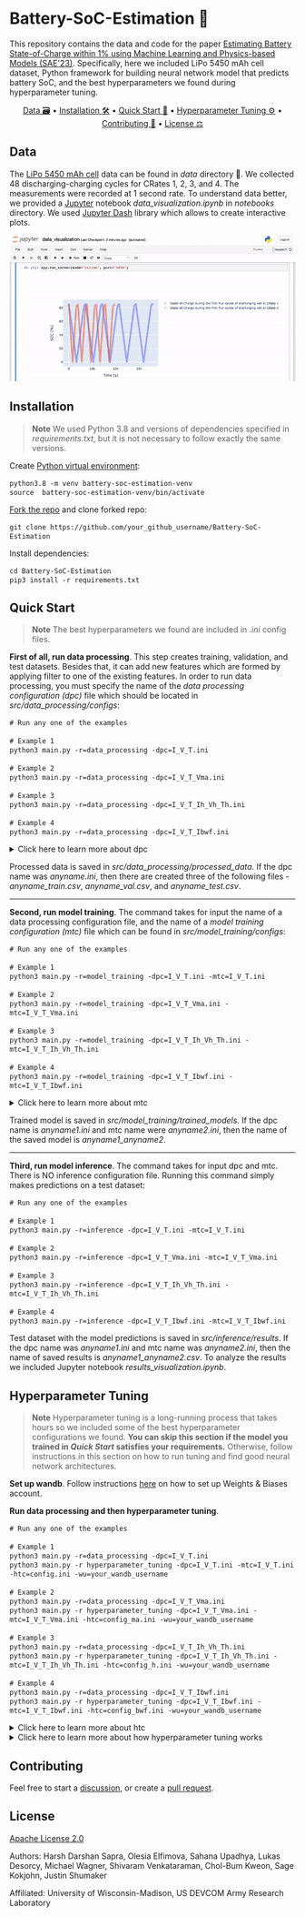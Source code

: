# Battery-SoC-Estimation 🔋

This repository contains the data and code for the paper [Estimating Battery State-of-Charge within 1% using Machine Learning and Physics-based Models (SAE'23)](https://www.sae.org/publications/technical-papers/content/2023-01-0522/). Specifically, here we included LiPo 5450 mAh cell dataset, Python framework for building neural network model that predicts battery SoC, and the best hyperparameters we found during hyperparameter tuning.

<p align="center">
  <a href="#data">Data 🗃️</a> •
  <a href="#installation">Installation 🛠️</a> •
  <a href="#quick-start">Quick Start 🚀</a> •
  <a href="#hyperparameter-tuning">Hyperparameter Tuning ⚙️</a> •
  <a href="#contributing">Contributing 🐜</a> •
  <a href="#license">License ⚖️</a>
</p>

## Data
The [LiPo 5450 mAh cell](https://maxamps.com/products/lipo-5450-1s-3-7v-battery) data can be found in <em>data</em> directory 👀. We collected 48 discharging-charging cycles for CRates 1, 2, 3, and 4. The measurements were recorded at 1 second rate. To understand data better, we provided a [Jupyter](https://jupyter.org/) notebook <em>data_visualization.ipynb</em> in <em>notebooks</em> directory. We used [Jupyter Dash](https://github.com/plotly/jupyter-dash) library which allows to create interactive plots.

<div align="center">

![](data_visualization_demo.gif)

</div>

## Installation

> __Note__
> We used Python 3.8 and versions of dependencies specified in <em>requirements.txt</em>, but it is not necessary to follow exactly the same versions.

Create [Python virtual environment](https://docs.python.org/3/library/venv.html):

```console
python3.8 -m venv battery-soc-estimation-venv
source  battery-soc-estimation-venv/bin/activate
```

[Fork the repo](https://docs.github.com/en/get-started/quickstart/fork-a-repo) and clone forked repo:

```console
git clone https://github.com/your_github_username/Battery-SoC-Estimation
```

Install dependencies:

```console
cd Battery-SoC-Estimation
pip3 install -r requirements.txt
```

## Quick Start
> __Note__
> The best hyperparameters we found are included in <em>.ini</em> config files.

<strong>First of all, run data processing</strong>. This step creates training, validation, and test datasets. Besides that, it can add new features which are formed by applying filter to one of the existing features. In order to run data processing, you must specify the name of the <em>data processing configuration (dpc)</em> file which should be located in <em>src/data_processing/configs</em>:

```console
# Run any one of the examples

# Example 1
python3 main.py -r=data_processing -dpc=I_V_T.ini

# Example 2
python3 main.py -r=data_processing -dpc=I_V_T_Vma.ini

# Example 3
python3 main.py -r=data_processing -dpc=I_V_T_Ih_Vh_Th.ini

# Example 4
python3 main.py -r=data_processing -dpc=I_V_T_Ibwf.ini
```

<details><summary>Click here to learn more about dpc</summary>
<p>

You can specify any other data processing configuration file or create your own. Each configuration file should contain the following:
<div align="center">

| Property  | Value | Example
| ------------- | :-------------: | -------------: |
| train_cycles  | Range of cycle numbers to be included in training dataset from each CRate (border values incl.) | [1, 30] |
| val_cycles  | Range of cycle numbers to be included in validation dataset from each CRate (border values incl.) | [31, 38]  |
| test_cycles  | Range of cycle numbers to be included in test dataset from each CRate (border values incl.) | [39, 48] |
| features  | Which features will be fed as input to the ML model | ['Voltage [V]', 'Current [A]', 'TempBottom [C]', 'Current_MA [A]', 'TempBottom_BWF [C]', 'Voltage_H [V'] |
| ma_window_size | If you included in <em>features</em> a feature modified with Moving Average filter, then you need to specify the window size of the filter | {'Current_MA [A]': 20} |
| bwf_cutoff_fs | If you included in <em>features</em> a feature modified with Butterworth filter, then you need to specify the cutoff frequency of the filter | {'TempBottom_BWF [C]': 0.0001} |
| bwf_order | If you included in <em>features</em> a feature modified with Butterworth filter, then you need to specify the order of the filter | {'TempBottom_BWF [C]': 1} |
| h_window_size | If you included in <em>features</em> a feature modified with Hampel filter, then you need to specify the window size of the filter | {'Voltage_H [V]': 1} |
| h_n | If you included in <em>features</em> a feature modified with Hampel filter, then you need to specify the threshold n of the filter | {'Voltage_H [V]': 3} |

</div>

</p>
</details>

Processed data is saved in <em>src/data_processing/processed_data</em>. If the dpc name was <em>anyname.ini</em>, then there are created three of the following files - <em>anyname_train.csv</em>, <em>anyname_val.csv</em>, and <em>anyname_test.csv</em>.

_ _ _

<strong>Second, run model training</strong>.  The command takes for input the name of a data processing configuration file, and the name of a <em>model training configuration (mtc)</em> file which can be found in  <em>src/model_training/configs</em>:

```console
# Run any one of the examples

# Example 1
python3 main.py -r=model_training -dpc=I_V_T.ini -mtc=I_V_T.ini

# Example 2
python3 main.py -r=model_training -dpc=I_V_T_Vma.ini -mtc=I_V_T_Vma.ini

# Example 3
python3 main.py -r=model_training -dpc=I_V_T_Ih_Vh_Th.ini -mtc=I_V_T_Ih_Vh_Th.ini

# Example 4
python3 main.py -r=model_training -dpc=I_V_T_Ibwf.ini -mtc=I_V_T_Ibwf.ini
```

<details><summary>Click here to learn more about mtc</summary>
<p>

You can specify any other model training configuration file or create your own. Each configuration file should contain the following:
<div align="center">

| Property  | Value | Example
| ------------- | :-------------: | -------------: |
| num_hidden_layers  | Number of hidden layers in neural network | 2 |
| units_hidden_layers  | Number of units in each hidden layer | [80, 80] |
| activations_hidden_layers  | Activations of each hidden layer | ["tanh", "leaky_relu"] |
| activation_response_layer  | Activation of response layer | "clipped_relu" |
| epochs  | Number of epochs | 30 |
| batch_size  | Batch size | 64 |
| learning_rate  | Learning rate | 0.003311 |

</div>

</p>
</details>

Trained model is saved in <em>src/model_training/trained_models</em>. If the dpc name is <em>anyname1.ini</em> and mtc name were <em>anyname2.ini</em>, then the name of the saved model is <em>anyname1_anyname2</em>.

_ _ _

<strong>Third, run model inference</strong>. The command takes for input dpc and mtc. There is NO inference configuration file. Running this command simply makes predictions on a test dataset:

```console
# Run any one of the examples

# Example 1
python3 main.py -r=inference -dpc=I_V_T.ini -mtc=I_V_T.ini

# Example 2
python3 main.py -r=inference -dpc=I_V_T_Vma.ini -mtc=I_V_T_Vma.ini

# Example 3
python3 main.py -r=inference -dpc=I_V_T_Ih_Vh_Th.ini -mtc=I_V_T_Ih_Vh_Th.ini

# Example 4
python3 main.py -r=inference -dpc=I_V_T_Ibwf.ini -mtc=I_V_T_Ibwf.ini
```

Test dataset with the model predictions is saved in <em>src/inference/results</em>. If the dpc name was <em>anyname1.ini</em> and mtc name was <em>anyname2.ini</em>, then the name of saved results is <em>anyname1_anyname2.csv</em>. To analyze the results we included Jupyter notebook <em>results_visualization.ipynb</em>.

## Hyperparameter Tuning

> __Note__
> Hyperparameter tuning is a long-running process that takes hours so we included some of the best hyperparameter configurations we found. <strong>You can skip this section if the model you trained in <em>Quick Start</em> satisfies your requirements.</strong> Otherwise, follow instructions in this section on how to run tuning and find good neural network architectures.

<strong>Set up wandb</strong>. Follow instructions [here](https://docs.wandb.ai/quickstart) on how to set up Weights & Biases account.

<strong>Run data processing and then hyperparameter tuning</strong>. 

```console
# Run any one of the examples

# Example 1
python3 main.py -r=data_processing -dpc=I_V_T.ini
python3 main.py -r hyperparameter_tuning -dpc=I_V_T.ini -mtc=I_V_T.ini -htc=config.ini -wu=your_wandb_username

# Example 2
python3 main.py -r=data_processing -dpc=I_V_T_Vma.ini
python3 main.py -r hyperparameter_tuning -dpc=I_V_T_Vma.ini -mtc=I_V_T_Vma.ini -htc=config_ma.ini -wu=your_wandb_username

# Example 3
python3 main.py -r=data_processing -dpc=I_V_T_Ih_Vh_Th.ini
python3 main.py -r hyperparameter_tuning -dpc=I_V_T_Ih_Vh_Th.ini -mtc=I_V_T_Ih_Vh_Th.ini -htc=config_h.ini -wu=your_wandb_username

# Example 4
python3 main.py -r=data_processing -dpc=I_V_T_Ibwf.ini
python3 main.py -r hyperparameter_tuning -dpc=I_V_T_Ibwf.ini -mtc=I_V_T_Ibwf.ini -htc=config_bwf.ini -wu=your_wandb_username
```

<details><summary>Click here to learn more about htc</summary>
<p>

You can specify any other hyperparameter tuning configuration file or create your own. Each configuration file should contain the following:
<div align="center">

| Property  | Value | Example
| ------------- | :-------------: | -------------: |
| tuning_count  | The amount of different hyperparameter tuning configurations to try | 200 |
| tuning_algo | Tuning algorithm | "bayes"  |
| batch_size  | Possible values of batch size for tuning to iterate through | [64, 128] |
| learning_rate  | The range of learning rate for tuning to iterate through | {"min": 0.0001, "max": 0.01} |
| units_hidden_layer  | Possible values of number of units in a hidden layer for tuning to iterate through | [40, 50, 60, 70, 80] |
| activations | Possible values of activation functions for tuning to iterate through | ["clipped_relu", "leaky_relu", "relu", "tanh", "softmax", "sigmoid"] |
| ma_window_size | If you included a feature modified with Moving Average filter, then you need to specify possible values of window size for tuning to iterate through | [10, 30, 60, 150, 300] |
| h_window_size | If you included a feature modified with Hampel filter, then you need to specify possible values of window size for tuning to iterate through | [4, 6, 8, 10, 12] |
| h_n | If you included a feature modified with Hampel filter, then you need to specify possible values of n for tuning to iterate through | [1, 2, 3, 4] |
| bwf_cutoff_fs | If you included a feature modified with Butterworth filter, then you need to specify possible values of cutoff frequency for tuning to iterate through | [0.1, 0.01, 0.001, 0.0001] |
| bwf_order | If you included a feature modified with Butterworth filter, then you need to specify possible values of order for tuning to iterate through | [1, 2, 3, 4] |

</div>

</p>
</details>

<details><summary>Click here to learn more about how hyperparameter tuning works</summary>
<p>

Hyperparameter tuning roughly follows these steps: a) take training and validation data, b) apply all possible filter configurations, and c) start wandb tuning agent. What is step b doing? If htc contains information about filters, then that means hyperparameter tuning will be traversing also through possible values of filters' parameters (ex. in case of moving average filter such parameter is window size). It takes long time to apply some filters (especially Hampel) so it is easier to apply all of them beforehand, rather than reapplying often times the same filter on the fly during tuning. To summarize, if you specify that moving average window size could be 10, 30, or 60, and there is one feature which uses that filter - 'Voltage_MA [V]', then step b will add to the data three more filtered features 'Voltage_MA [V]_10', 'Voltage_MA [V]_30', 'Voltage_MA [V]_60'. During the tuning only one of those features will be used, which one depends on the value of moving average window size that tuning is traversing through at the moment. What is step c doing? It comes up with hyperparameter configurations, trains the model, and tests the model on validation dataset.

</p>
</details>

## Contributing

Feel free to start a [discussion](https://github.com/uw-mad-dash/Battery-SoC-Estimation/discussions), or create a [pull request](https://github.com/uw-mad-dash/Battery-SoC-Estimation/pulls).

## License

[Apache License 2.0](https://choosealicense.com/licenses/apache-2.0/)

Authors: Harsh Darshan Sapra, Olesia Elfimova, Sahana Upadhya, Lukas Desorcy, Michael Wagner, Shivaram Venkataraman, Chol-Bum Kweon, Sage Kokjohn, Justin Shumaker

Affiliated: University of Wisconsin-Madison, US DEVCOM Army Research Laboratory